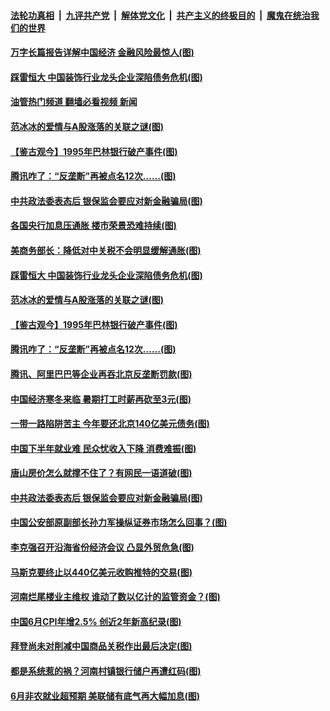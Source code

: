 ####  [法轮功真相](../../../../basic/blob/master/README.md?t=07112102) &nbsp;|&nbsp; [九评共产党](../../../../9ping.md/blob/master/README.md?t=07112102) &nbsp;|&nbsp; [解体党文化](../../../../jtdwh.md/blob/master/README.md?t=07112102)  &nbsp;|&nbsp; [共产主义的终极目的](../../../../gczydzjmd.md/blob/master/README.md?t=07112102) &nbsp;|&nbsp; [魔鬼在统治我们的世界](../../../../mgztzwmdsj.md/blob/master/README.md?t=07112102) 

#### [万字长篇报告详解中国经济 金融风险最惊人(图)](../pages/p5/1011473.md?t=07112102) 

#### [踩雷恒大 中国装饰行业龙头企业深陷债务危机(图)](../pages/p5/1011443.md?t=07112102) 

#### [油管热门频道 翻墙必看视频 新闻](http://45.76.130.85:81/youtube.html?07112102)

#### [范冰冰的爱情与A股涨落的关联之谜(图)](../pages/p5/1011425.md?t=07112102) 

#### [【鉴古观今】1995年巴林银行破产事件(图)](../pages/p5/1011427.md?t=07112102) 

#### [腾讯咋了：“反垄断”再被点名12次……(图)](../pages/p5/1011420.md?t=07112102) 

#### [中共政法委表态后 银保监会要应对新金融骗局(图)](../pages/p5/1011360.md?t=07112102) 

#### [各国央行加息压通胀 楼市荣景恐难持续(图)](../pages/p5/1011465.md?t=07112102) 

#### [美商务部长：降低对中关税不会明显缓解通胀(图)](../pages/p5/1011462.md?t=07112102) 

#### [踩雷恒大 中国装饰行业龙头企业深陷债务危机(图)](../pages/p5/1011443.md?t=07112102) 

#### [范冰冰的爱情与A股涨落的关联之谜(图)](../pages/p5/1011425.md?t=07112102) 

#### [【鉴古观今】1995年巴林银行破产事件(图)](../pages/p5/1011427.md?t=07112102) 

#### [腾讯咋了：“反垄断”再被点名12次……(图)](../pages/p5/1011420.md?t=07112102) 

#### [腾讯、阿里巴巴等企业再吞北京反垄断罚款(图)](../pages/p5/1011414.md?t=07112102) 

#### [中国经济寒冬来临 暑期打工时薪再砍至3元(图)](../pages/p5/1011413.md?t=07112102) 

#### [一带一路陷阱苦主 今年要还北京140亿美元债务(图)](../pages/p5/1011412.md?t=07112102) 

#### [中国下半年就业难 民众忧收入下降 消费难振(图)](../pages/p5/1011410.md?t=07112102) 

#### [唐山房价怎么就撑不住了？有网民一语道破(图)](../pages/p5/1011385.md?t=07112102) 

#### [中共政法委表态后 银保监会要应对新金融骗局(图)](../pages/p5/1011360.md?t=07112102) 

#### [中国公安部原副部长孙力军操纵证券市场怎么回事？(图)](../pages/p5/1011355.md?t=07112102) 

#### [李克强召开沿海省份经济会议 凸显外贸危急(图)](../pages/p5/1011338.md?t=07112102) 

#### [马斯克要终止以440亿美元收购推特的交易(图)](../pages/p5/1011345.md?t=07112102) 

#### [河南烂尾楼业主维权 谁动了数以亿计的监管资金？(图)](../pages/p5/1011329.md?t=07112102) 

#### [中国6月CPI年增2.5% 创近2年新高纪录(图)](../pages/p5/1011322.md?t=07112102) 

#### [拜登尚未对削减中国商品关税作出最后决定(图)](../pages/p5/1011321.md?t=07112102) 

#### [都是系统惹的祸？河南村镇银行储户再遭红码(图)](../pages/p5/1011313.md?t=07112102) 

#### [6月非农就业超预期 美联储有底气再大幅加息(图)](../pages/p5/1011270.md?t=07112102) 

<img src='http://gfw-breaker.win/goodnews/indexes/p5.md' width='0px' height='0px'/>
